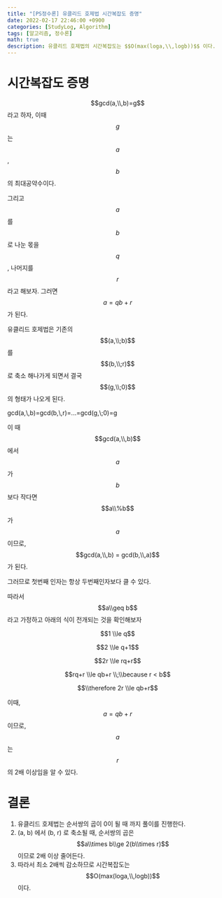 ```yaml
---
title: "[PS정수론] 유클리드 호제법 시간복잡도 증명"
date: 2022-02-17 22:46:00 +0900
categories: [StudyLog, Algorithm]
tags: [알고리즘, 정수론]
math: true
description: 유클리드 호제법의 시간복잡도는 $$O(max(loga,\\,logb))$$ 이다.
---
```


# 시간복잡도 증명

$$gcd(a,\\,b)=g$$ 라고 하자, 이때 $$g$$는 $$a$$, $$b$$ 의 최대공약수이다.

그리고 $$a$$ 를 $$b$$ 로 나눈 몫을 $$q$$, 나머지를 $$r$$ 라고 해보자. 그러면 $$a=qb+r$$ 가 된다.

유클리드 호제법은 기존의 $$(a,\\;b)$$ 를 $$(b,\\;r)$$ 로 축소 해나가게 되면서 결국 $$(g,\\;0)$$ 의 형태가 나오게 된다.

$$$$ gcd(a,\\,b)=gcd(b,\\,r)=...=gcd(g,\\;0)=g $$$$

이 때 $$gcd(a,\\,b)$$에서 $$a$$가 $$b$$보다 작다면 $$a\\%b$$ 가 $$a$$이므로, $$gcd(a,\\,b) = gcd(b,\\,a)$$ 가 된다.

그러므로 첫번째 인자는 항상 두번째인자보다 클 수 있다.

따라서 $$a\\geq b$$ 라고 가정하고 아래의 식이 전개되는 것을 확인해보자

$$1 \\le q$$

$$2 \\le q+1$$

$$2r \\le rq+r$$

$$rq+r \\le qb+r \\;\\because r < b$$

$$\\therefore 2r \\le qb+r$$

이때, $$a=qb+r$$ 이므로, $$a$$는 $$r$$의 2배 이상임을 알 수 있다.

# 결론

1.  유클리드 호제법는 순서쌍의 곱이 0이 될 때 까지 풀이를 진행한다.
2.  (a, b) 에서 (b, r) 로 축소될 때, 순서쌍의 곱은 $$a\\times b\\ge 2(b\\times r)$$ 이므로 2배 이상 줄어든다.
3.  따라서 최소 2배씩 감소하므로 시간복잡도는 $$O(max(loga,\\,logb))$$ 이다.

